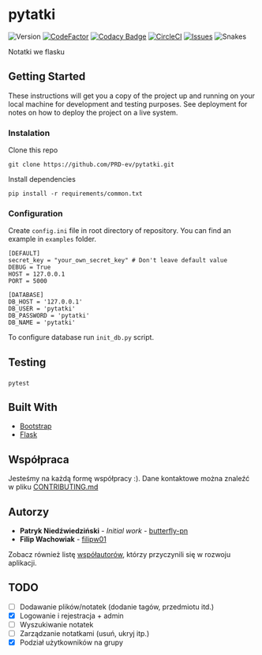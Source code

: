 # pytatki
![Version](https://img.shields.io/badge/version-1.0b0-orange.svg)
[![CodeFactor](https://www.codefactor.io/repository/github/PRD-ev/pytatki/badge)](https://www.codefactor.io/repository/github/PRD-ev/pytatki)
[![Codacy Badge](https://api.codacy.com/project/badge/Grade/888414de92604fbbbd46b42c04e96e81)](https://www.codacy.com/app/pniedzwiedzinski19/pytatki?utm_source=github.com&amp;utm_medium=referral&amp;utm_content=butterfly-pn/pytatki&amp;utm_campaign=Badge_Grade)
[![CircleCI](https://circleci.com/gh/PRD-ev/pytatki/tree/master.svg?style=svg)](https://circleci.com/gh/PRD-ev/pytatki/tree/master)
[![Issues](https://img.shields.io/github/issues/PRD-ev/pytatki.svg)](https://github.com/PRD-ev/pytatki/issues)
![Snakes](https://img.shields.io/badge/w%C4%99%C5%BCe%20s%C4%85-jadowite-blue.svg)

Notatki we flasku

## Getting Started

These instructions will get you a copy of the project up and running on your local machine for development and testing purposes. See deployment for notes on how to deploy the project on a live system.

### Instalation

Clone this repo
```
git clone https://github.com/PRD-ev/pytatki.git
```
Install dependencies
```
pip install -r requirements/common.txt
```
### Configuration
Create `config.ini` file in root directory of repository. You can find an example in `examples` folder.


```
[DEFAULT]
secret_key = "your_own_secret_key" # Don't leave default value
DEBUG = True
HOST = 127.0.0.1
PORT = 5000

[DATABASE]
DB_HOST = '127.0.0.1'
DB_USER = 'pytatki'
DB_PASSWORD = 'pytatki'
DB_NAME = 'pytatki'
```

To configure database run `init_db.py` script.

## Testing
### 
```
pytest
```

## Built With

* [Bootstrap](https://www.getbootstrap.com/) 
* [Flask](http://flask.pocoo.org/) 

## Współpraca

Jesteśmy na każdą formę współpracy :). Dane kontaktowe można znaleźć w pliku [CONTRIBUTING.md](https://github.com/butterfly-pn/pytatki/blob/master/docs/CONTRIBUTING.md)


## Autorzy

* **Patryk Niedźwiedziński** - *Initial work* - [butterfly-pn](https://github.com/butterfly-pn)
* **Filip Wachowiak** - [filipw01](https://github.com/filipw01)

Zobacz również listę [współautorów](https://github.com/butterfly-pn/pytatki/graphs/contributors), którzy przyczynili się w rozwoju aplikacji.




## TODO

- [ ] Dodawanie plików/notatek (dodanie tagów, przedmiotu itd.)
- [x] Logowanie i rejestracja + admin
- [ ] Wyszukiwanie notatek
- [ ] Zarządzanie notatkami (usuń, ukryj itp.)
- [x] Podział użytkowników na grupy
